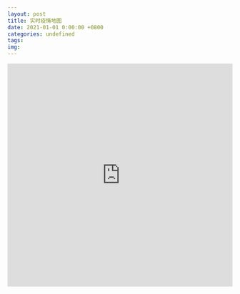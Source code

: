 ```yaml
---
layout: post
title: 实时疫情地图
date: 2021-01-01 0:00:00 +0800
categories: undefined
tags: 
img: 
---
```

<iframe src="https://www.lovestu.com/api/project/cnmapyinqing/obj.php" height="500" frameborder="no" border="0" width="100%"> </iframe>